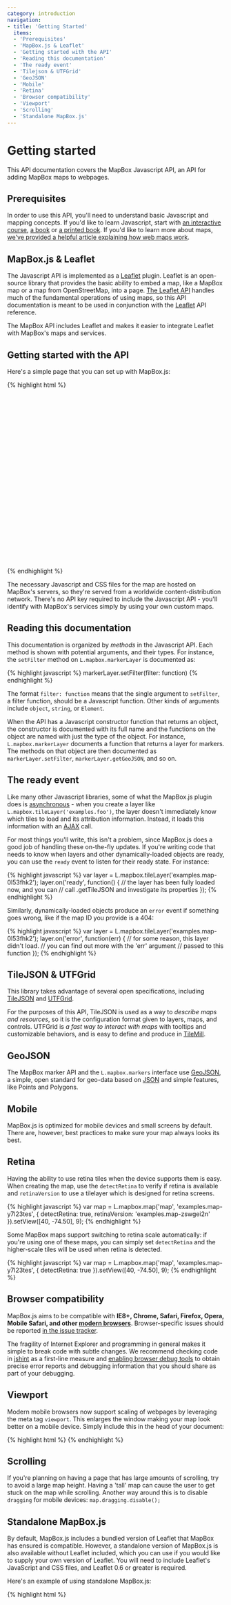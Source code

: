 ```yaml
---
category: introduction
navigation:
- title: 'Getting Started'
  items:
  - 'Prerequisites'
  - 'MapBox.js & Leaflet'
  - 'Getting started with the API'
  - 'Reading this documentation'
  - 'The ready event'
  - 'Tilejson & UTFGrid'
  - 'GeoJSON'
  - 'Mobile'
  - 'Retina'
  - 'Browser compatibility'
  - 'Viewport'
  - 'Scrolling'
  - 'Standalone MapBox.js'
---
```


# Getting started

This API documentation covers the MapBox Javascript API, an API for adding
MapBox maps to webpages.

## Prerequisites

In order to use this API, you'll need to understand basic Javascript and mapping concepts.
If you'd like to learn Javascript, start with [an interactive course](http://www.codecademy.com/tracks/javascript),
[a book](http://eloquentjavascript.net/) or [a printed book](http://www.amazon.com/dp/0596517742/?tag=stackoverfl08-20).
If you'd like to learn more about maps, [we've provided a helpful article explaining how web maps work](http://mapbox.com/developers/guide/).

## MapBox.js & Leaflet

The Javascript API is implemented as a [Leaflet](http://leafletjs.com/) plugin. Leaflet
is an open-source library that provides the basic ability to embed a map, like
a MapBox map or a map from OpenStreetMap, into a page. [The Leaflet API](http://leafletjs.com/reference.html)
handles much of the fundamental operations of using maps, so this API documentation is
meant to be used in conjunction with the [Leaflet](http://leafletjs.com/reference.html) API
reference.

The MapBox API includes Leaflet and makes it easier to integrate Leaflet with MapBox's
maps and services.

## Getting started with the API

Here's a simple page that you can set up with MapBox.js:

{% highlight html %}
<html>
<head>
  <link href='//api.tiles.mapbox.com/mapbox.js/v1.4.0/mapbox.css' rel='stylesheet' />
  <!--[if lte IE 8]>
    <link href='//api.tiles.mapbox.com/mapbox.js/v1.4.0/mapbox.ie.css' rel='stylesheet' />
  <![endif]-->
  <script src='//api.tiles.mapbox.com/mapbox.js/v1.4.0/mapbox.js'></script>
  <style>
  #map {
    width:600px;
    height:400px;
  }
  </style>
</head>
<body>
  <div id='map' class='dark'></div>
  <script type='text/javascript'>
  var map = L.mapbox.map('map', 'examples.map-y7l23tes')
      .setView([37.9, -77], 5);
  </script>
</body>
</html>
{% endhighlight %}

The necessary Javascript and CSS files for the map are hosted on MapBox's servers, so they're
served from a worldwide content-distribution network. There's no API key required to include
the Javascript API - you'll identify with MapBox's services simply by using your own custom
maps.

## Reading this documentation

This documentation is organized by _methods_ in the Javascript API. Each method
is shown with potential arguments, and their types. For instance, the `setFilter`
method on `L.mapbox.markerLayer` is documented as:

{% highlight javascript %}
markerLayer.setFilter(filter: function)
{% endhighlight %}

The format `filter: function` means that the single argument to `setFilter`, a filter
function, should be a Javascript function. Other kinds of arguments include
`object`, `string`, or `Element`.

When the API has a Javascript constructor function that returns an object, the constructor
is documented with its full name and the functions on the object are named with just
the type of the object. For instance, `L.mapbox.markerLayer` documents a function that
returns a layer for markers. The methods on that object are then documented as
`markerLayer.setFilter`, `markerLayer.getGeoJSON`, and so on.

## The ready event

Like many other Javascript libraries, some of what the MapBox.js plugin does
is [asynchronous](http://recurial.com/programming/understanding-callback-functions-in-javascript/) - when
you create a layer like `L.mapbox.tileLayer('examples.foo')`, the layer
doesn't immediately know which tiles to load and its attribution information.
Instead, it loads this information with an [AJAX](http://en.wikipedia.org/wiki/AJAX)
call.

For most things you'll write, this isn't a problem, since MapBox.js does a good
job of handling these on-the-fly updates. If you're writing code that needs
to know when layers and other dynamically-loaded objects are ready, you can
use the `ready` event to listen for their ready state. For instance:

{% highlight javascript %}
var layer = L.mapbox.tileLayer('examples.map-0l53fhk2');
layer.on('ready', function() {
    // the layer has been fully loaded now, and you can
    // call .getTileJSON and investigate its properties
});
{% endhighlight %}

Similarly, dynamically-loaded objects produce an `error` event if something
goes wrong, like if the map ID you provide is a 404:

{% highlight javascript %}
var layer = L.mapbox.tileLayer('examples.map-0l53fhk2');
layer.on('error', function(err) {
    // for some reason, this layer didn't load.
    // you can find out more with the 'err' argument
    // passed to this function
});
{% endhighlight %}

## TileJSON & UTFGrid

This library takes advantage of several open specifications, including
[TileJSON](http://mapbox.com/developers/tilejson/) and
[UTFGrid](http://mapbox.com/developers/utfgrid/).

For the purposes of this API, TileJSON is used as a way to _describe
maps and resources_, so it
is the configuration format given to layers, maps, and controls. UTFGrid
is _a fast way to interact with maps_ with tooltips and customizable behaviors,
and is easy to define and produce in [TileMill](http://mapbox.com/tilemill/).

## GeoJSON

The MapBox marker API and the `L.mapbox.markers` interface use [GeoJSON](http://www.geojson.org/),
a simple, open standard for geo-data based on [JSON](http://en.wikipedia.org/wiki/JSON)
and simple features, like Points and Polygons.

## Mobile

MapBox.js is optimized for mobile devices and small screens by default.
There are, however, best practices to make sure your map always looks its best.

## Retina

Having the ability to use retina tiles when the device supports them is easy.
When creating the map, use the `detectRetina` to verify if retina is available
and `retinaVersion` to use a tilelayer which is designed for retina screens.

{% highlight javascript %}
var map = L.mapbox.map('map', 'examples.map-y7l23tes', {
  detectRetina: true,
  retinaVersion: 'examples.map-zswgei2n'
}).setView([40, -74.50], 9);
{% endhighlight %}

Some MapBox maps support switching to retina scale automatically: if you're using
one of these maps, you can simply set `detectRetina` and the higher-scale
tiles will be used when retina is detected.

{% highlight javascript %}
var map = L.mapbox.map('map', 'examples.map-y7l23tes', {
  detectRetina: true
}).setView([40, -74.50], 9);
{% endhighlight %}

## Browser compatibility

MapBox.js aims to be compatible with **IE8+, Chrome, Safari, Firefox, Opera,
Mobile Safari, and other [modern browsers](http://browsehappy.com/)**. Browser-specific
issues should be reported [in the issue tracker](https://github.com/mapbox/mapbox.js/issues?state=open).

The fragility of Internet Explorer and programming in general makes it simple
to break code with subtle changes. We recommend checking code in [jshint](http://jshint.com/)
as a first-line measure and [enabling browser debug tools](http://debugbrowser.com)
to obtain precise error reports and debugging information that you should share
as part of your debugging.

## Viewport

Modern mobile browsers now support scaling of webpages by leveraging the meta tag `viewport`. This enlarges the window making your map look better on a mobile device. Simply include this in the head of your document:

{% highlight html %}
<meta name='viewport' content='width=device-width, initial-scale=1.0, maximum-scale=1.0, user-scalable=no' />
{% endhighlight %}

## Scrolling

If you're planning on having a page that has large amounts of scrolling, try to avoid a large map height. Having a 'tall' map can cause the user to get stuck on the map while scrolling. Another way around this is to disable `dragging` for mobile devices: `map.dragging.disable();`

## Standalone MapBox.js

By default, MapBox.js includes a bundled version of Leaflet that MapBox has ensured
is compatible. However, a standalone version of MapBox.js is also available without
Leaflet included, which you can use if you would like to supply your own version of
Leaflet. You will need to include Leaflet's JavaScript and CSS files, and Leaflet 0.6
or greater is required.

Here's an example of using standalone MapBox.js:

{% highlight html %}
<html>
<head>
  <link rel="stylesheet" href="http://cdn.leafletjs.com/leaflet-0.6/leaflet.css" />
  <link href='//api.tiles.mapbox.com/mapbox.js/v1.2.0/mapbox.standalone.css' rel='stylesheet' />
  <!--[if lte IE 8]>
    <link rel="stylesheet" href="http://cdn.leafletjs.com/leaflet-0.6/leaflet.ie.css" />
  <![endif]-->
  <script src="http://cdn.leafletjs.com/leaflet-0.6/leaflet.js"></script>
  <script src='//api.tiles.mapbox.com/mapbox.js/v1.2.0/mapbox.standalone.js'></script>
  <style>
  #map {
    width:600px;
    height:400px;
  }
  </style>
</head>
<body>
  <div id='map' class='dark'></div>
  <script type='text/javascript'>
  var map = L.mapbox.map('map', 'examples.map-y7l23tes')
      .setView([37.9, -77], 5);
  </script>
</body>
</html>
{% endhighlight %}
